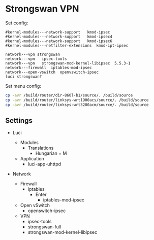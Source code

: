 # Strongswan VPN

Set config:

```
#kernel-modules---network-support	kmod-ipsec
#kernel-modules---network-support	kmod-ipsec4	
#kernel-modules---network-support	kmod-ipsec6	
#kernel-modules---netfilter-extensions	kmod-ipt-ipsec	

network---vpn strongswan
network---vpn	ipsec-tools
network---vpn	strongswan-mod-kernel-libipsec	5.5.3-1	
network---firewall	iptables-mod-ipsec
network---open-vswitch	openvswitch-ipsec	
luci strongswan?
```

Set menu config:

```bash
cp -avr /build/router/dir-860l-b1/source/. /build/source
cp -avr /build/router/linksys-wrt1900acs/source/. /build/source
cp -avr /build/router/linksys-wrt3200acm/source/. /build/source
```

## Settings
* Luci
  * Modules
    * Translations
      * Hungarian = M
  * Application
    * luci-app-uhttpd

* Network
  * Firewall
    * iptables
      * Enter
        * iptables-mod-ipsec
  * Open vSwitch
    * openswitch-ipsec
  * VPN
    * ipsec-tools
    * strongswan-full
    * strongswan-mod-kernel-libipsec
